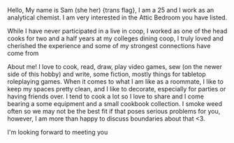 Hello,
My name is Sam (she her) {trans flag}, I am a 25 and I work as an analytical chemist. I am very interested in the Attic Bedroom you have listed.

While I have never participated in a live in coop, I worked as one of the head cooks for two and a half years at my colleges dining coop, I truly loved and cherished the experience and some of my strongest connections have come from 

About me!
I love to cook, read, draw, play video games, sew (on the newer side of this hobby) and write, some fiction, mostly things for tabletop roleplaying games. When it comes to what I am like as a roommate, I like to keep my spaces pretty clean, and I like to decorate, especially for parties or having friends over. I tend to cook a lot so I love to share and I come bearing a some equipment and a small cookbook collection. I smoke weed often so we may not be the best fit if that poses serious problems for you, however, I am more than happy to discuss boundaries about that <3.

I'm looking forward to meeting you 